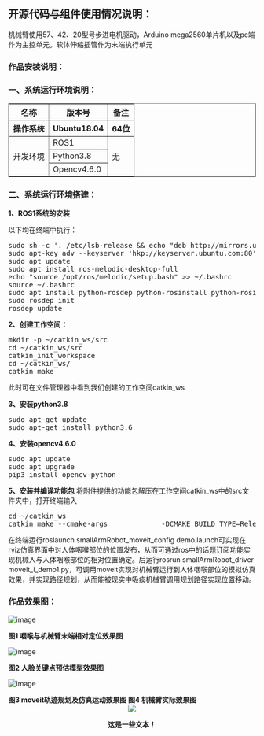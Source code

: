 ## 开源代码与组件使用情况说明：

机械臂使用57、42、20型号步进电机驱动，Arduino mega2560单片机以及pc端作为主控单元。软体伸缩插管作为末端执行单元
### 作品安装说明：
### 一、系统运行环境说明：
<table border="1">
    <tr>
        <th align="center">名称</th>  
        <th align="center">版本号</th>
        <th align="center">备注</th>
    </tr>
    <tr>
        <th align="center">操作系统		</th>  
        <th align="center">Ubuntu18.04</th>
        <th align="center">64位</th>
    </tr>
    <tr>
        <td rowspan="3">开发环境</td>
        <td>ROS1</td>
        <td rowspan="3">无</td>
    </tr>
    <tr>
        <td>Python3.8</td>
    </tr>
    <tr>
        <td>Opencv4.6.0</td>
    </tr>
</table>

### 二、系统运行环境搭建：
<strong>1、ROS1系统的安装</strong>

以下均在终端中执行：
<pre>
sudo sh -c '. /etc/lsb-release && echo "deb http://mirrors.ustc.edu.cn/ros/ubuntu/ `lsb_release -cs` main" > /etc/apt/sources.list.d/ros-latest.list'
sudo apt-key adv --keyserver 'hkp://keyserver.ubuntu.com:80' --recv-key C1CF6E31E6BADE8868B172B4F42ED6FBAB17C654
sudo apt update
sudo apt install ros-melodic-desktop-full
echo "source /opt/ros/melodic/setup.bash" >> ~/.bashrc
source ~/.bashrc
sudo apt install python-rosdep python-rosinstall python-rosinstall-generator python-wstool build-essential
sudo rosdep init
rosdep update
</pre>
<strong>2、创建工作空间：</strong>
<pre>
mkdir -p ~/catkin_ws/src
cd ~/catkin_ws/src
catkin_init_workspace
cd ~/catkin_ws/
catkin_make
</pre>
此时可在文件管理器中看到我们创建的工作空间catkin_ws

<strong>3、安装python3.8</strong>
<pre>
sudo apt-get update 
sudo apt-get install python3.6
</pre>
<strong>4、安装opencv4.6.0</strong>
<pre>
sudo apt update
sudo apt upgrade
pip3 install opencv-python
</pre>

<strong>5、安装并编译功能包</strong>
将附件提供的功能包解压在工作空间catkin_ws中的src文件夹中，打开终端输入
<pre>
cd ~/catkin_ws
catkin_make --cmake-args             -DCMAKE_BUILD_TYPE=Release             -DPYTHON_EXECUTABLE=/usr/bin/python3             -DPYTHON_INCLUDE_DIR=/usr/include/python3.6m             -DPYTHON_LIBRARY=/usr/lib/x86_64-linux-gnu/libpython3.6m.so
</pre>

在终端运行roslaunch smallArmRobot_moveit_config demo.launch可实现在rviz仿真界面中对人体咽喉部位的位置发布，从而可通过ros中的话题订阅功能实现机械人与人体咽喉部位的相对位置确定。后运行rosrun smallArmRobot_driver moveit_i_demo1.py，可调用moveit实现对机械臂运行到人体咽喉部位的模拟仿真效果，并实现路径规划，从而能被现实中吸痰机械臂调用规划路径实现位置移动。

### 作品效果图：
  
![image](https://github.com/user-attachments/assets/9da5be49-4540-4fde-ae0b-2d0f33a00177)

<strong>
图1 咽喉与机械臂末端相对定位效果图
</strong>

![image](https://github.com/user-attachments/assets/fa2e9f58-1e0c-4580-840e-f05a123f8d1e)

<strong>
图2 人脸关键点预估模型效果图
</strong>

![image](https://github.com/user-attachments/assets/7f89b09e-f5de-487d-b2a3-41b810dbd8f5)

<strong>
图3 moveit轨迹规划及仿真运动效果图
</strong>



<strong>
图4 机械臂实际效果图
</strong>

<div align="center">
  <img src="![image](https://github.com/user-attachments/assets/8334b3da-4d88-4710-bb71-2a65a8c597a3)">
<p><strong>这是一些文本！</strong></p>
	</div>
